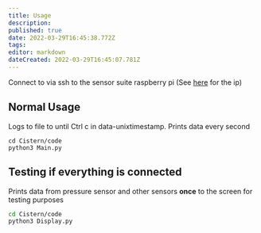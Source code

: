 ```yaml
---
title: Usage
description: 
published: true
date: 2022-03-29T16:45:38.772Z
tags: 
editor: markdown
dateCreated: 2022-03-29T16:45:07.781Z
---
```


Connect to via ssh to the sensor suite raspberry pi (See [here](/en/Avionics/Software/Connect-to-Raspberry-Pi-via-SSH) for the ip)

## Normal Usage

Logs to file to until Ctrl c in data-unixtimestamp. Prints data every second

```bashbash
cd Cistern/code
python3 Main.py
```

## Testing if everything is connected
Prints data from pressure sensor and other sensors **once** to the screen for testing purposes

```bash
cd Cistern/code
python3 Display.py
```